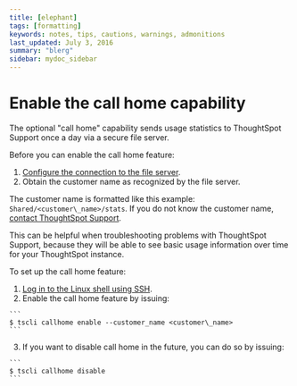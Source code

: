 ```yaml
---
title: [elephant]
tags: [formatting]
keywords: notes, tips, cautions, warnings, admonitions
last_updated: July 3, 2016
summary: "blerg"
sidebar: mydoc_sidebar
---
```

# Enable the call home capability

The optional "call home" capability sends usage statistics to ThoughtSpot Support once a day via a secure file server.

Before you can enable the call home feature:

1.  [Configure the connection to the file server](configure_secure_file_server_connection.html#).
2.  Obtain the customer name as recognized by the file server.

The customer name is formatted like this example: `Shared/<customer\_name>/stats`. If you do not know the customer name, [contact ThoughtSpot Support](../misc/contact.html#).

This can be helpful when troubleshooting problems with ThoughtSpot Support, because they will be able to see basic usage information over time for your ThoughtSpot instance.

To set up the call home feature:

1.   [Log in to the Linux shell using SSH](login_console.html#). 
2.   Enable the call home feature by issuing: 

    ```
    $ tscli callhome enable --customer_name <customer\_name>
    ```

3.   If you want to disable call home in the future, you can do so by issuing: 

    ```
    $ tscli callhome disable
    ```



